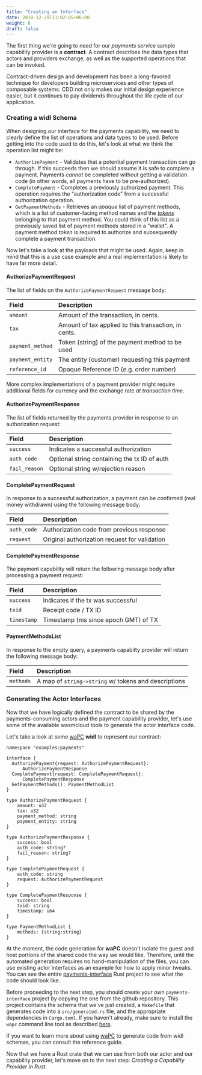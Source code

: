 ```yaml
---
title: "Creating an Interface"
date: 2018-12-29T11:02:05+06:00
weight: 6
draft: false
---
```


The first thing we're going to need for our _payments service_ sample capability provider is a **contract**. A contract describes the data types that actors and providers exchange, as well as the supported operations that can be invoked.

Contract-driven design and development has been a long-favored technique for developers building microservices and other types of composable systems. CDD not only makes our initial design experience easier, but it continues to pay dividends throughout the life cycle of our application.

### Creating a widl Schema

When designing our interface for the payments capability, we need to clearly define the list of operations and data types to be used. Before getting into the code used to do this, let's look at what we think the operation list might be:

* `AuthorizePayment` - Validates that a potential payment transaction can go through. If this succeeds then we should assume it is safe to complete a payment. Payments _cannot_ be completed without getting a validation code (in other words, all payments have to be pre-authorized).
* `CompletePayment` - Completes a previously authorized payment. This operation requires the "authorization code" from a successful authorization operation.
* `GetPaymentMethods` - Retrieves an _opaque_ list of payment methods, which is a list of customer-facing method names and the _[tokens](https://en.wikipedia.org/wiki/Tokenization_(data_security))_ belonging to that payment method. You could think of this list as a previously saved list of payment methods stored in a "wallet". A payment method _token_ is required to authorize and subsequently complete a payment transaction.

Now let's take a look at the payloads that might be used. Again, keep in mind that this is a use case example and a real implementation is likely to have far more detail.

#### AuthorizePaymentRequest

The list of fields on the `AuthorizePaymentRequest` message body:

| Field | Description |
| :--- | :--- |
| `amount` | Amount of the transaction, in cents. |
| `tax` | Amount of tax applied to this transaction, in cents. |
| `payment_method` | Token (string) of the payment method to be used |
| `payment_entity` | The entity (customer) requesting this payment |
| `reference_id` | Opaque Reference ID (e.g. order number) |

More complex implementations of a payment provider might require additional fields for currency and the exchange rate _at transaction time_.

#### AuthorizePaymentResponse

The list of fields returned by the payments provider in response to an authorization request:

| Field | Description |
| :--- | :--- |
| `success` | Indicates a successful authorization |
| `auth_code` | Optional string containing the tx ID of auth |
| `fail_reason` | Optional string w/rejection reason |

#### CompletePaymentRequest

In response to a successful authorization, a payment can be confirmed (real money withdrawn) using the following message body:

| Field | Description |
| :--- | :--- |
| `auth_code` | Authorization code from previous response |
| `request` | Original authorization request for validation |

#### CompletePaymentResponse

The payment capability will return the following message body after processing a payment request:

| Field | Description |
| :--- | :--- |
| `success` | Indicates if the tx was successful |
| `txid` | Receipt code / TX ID |
| `timestamp` | Timestamp (ms since epoch GMT) of TX |

#### PaymentMethodsList

In response to the empty query, a payments capabilty provider will return the following message body:

| Field | Description |
| :--- | :--- |
| `methods` | A map of `string->string` w/ tokens and descriptions |

### Generating the Actor Interfaces

Now that we have logically defined the contract to be shared by the payments-consuming actors and the payment capability provider, let's use some of the available wasmcloud tools to generate the actor interface code.

Let's take a look at some [waPC](/reference/wapc) **widl** to represent our contract:

```text
namespace "examples:payments"

interface {
  AuthorizePayment{request: AuthorizePaymentRequest}: 
      AuthorizePaymentResponse
  CompletePayment{request: CompletePaymentRequest}: 
      CompletePaymentResponse
  GetPaymentMethods(): PaymentMethodList  
}

type AuthorizePaymentRequest {
    amount: u32
    tax: u32
    payment_method: string
    payment_entity: string
}

type AuthorizePaymentResponse {
    success: bool
    auth_code: string?
    fail_reason: string?
}

type CompletePaymentRequest {
    auth_code: string
    request: AuthorizePaymentRequest
}

type CompletePaymentResponse {
    success: bool
    txid: string
    timestamp: u64
}

type PaymentMethodList {
    methods: {string:string}
}
```

At the moment, the code generation for **waPC** doesn't isolate the guest and host portions of the shared code the way we would like. Therefore, until the automated generation requires no hand-manipulation of the files, you can use existing actor interfaces as an example for how to apply minor tweaks. You can see the entire [payments-interface](https://github.com/wasmCloud/examples/tree/main/ecommerce/payments-interface) Rust project to see what the code should look like.

Before proceeding to the next step, you should create your own `payments-interface` project by copying the one from the github repository. This project contains the schema that we've just created, a `Makefile` that generates code into a `src/generated.rs` file, and the appropriate dependencies in `Cargo.toml`. If you haven't already, make sure to install the `wapc` command line tool as described [here](https://github.com/wapc/cli).

If you want to learn more about using [waPC](/reference/wapc) to generate code from widl schemas, you can consult the reference guide.

Now that we have a Rust crate that we can use from both our actor and our capability provider, let's move on to the next step: _Creating a Capability Provider in Rust_.
